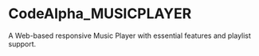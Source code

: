 # CodeAlpha_MUSICPLAYER
A Web-based responsive Music Player with essential features and playlist support.
